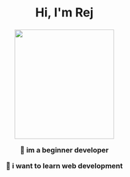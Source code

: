 <h1 align="center">Hi, I'm Rej</h1>
<h3 align="center"><p align="center"> <img width="232" height="256" src="https://cdn.discordapp.com/attachments/547262490493321267/1100701119937785937/emoji.gif"> </p> <p align="center"> 🌱 im a beginner developer </p> <p align="center"> 📖 i want to learn web development</p></h3>
